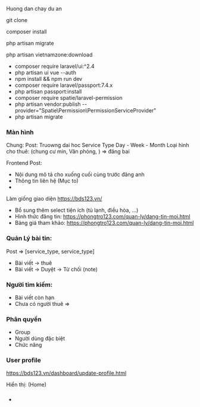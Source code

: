 <p>Huong dan chay du an</p>
<p>git clone</p>
<p>composer install</p>
<p>php artisan migrate</p>
<p>php artisan vietnamzone:download</p>

+ composer require laravel/ui:^2.4
+ php artisan ui vue --auth
+ npm install && npm run dev
+ composer require laravel/passport:7.4.x
+ php artisan passport:install
+ composer require spatie/laravel-permission
+ php artisan vendor:publish --provider="Spatie\Permission\PermissionServiceProvider"
+ php artisan migrate



### Màn hình 
Chung: 
Post: Truowng dai hoc
Service Type
Day - Week - Month
Loại hình cho thuê: (chung cư min, Văn phòng, ) => đăng bai

Frontend 
Post: 
- Nội dung mô tả cho xuống cuối cùng trước đăng anh
- Thông tin liên hệ (Mục to)
-  


Làm giống giao diện https://bds123.vn/
+ Bổ sung thêm select tiện ích (tủ lạnh, điều hòa, ...)
+ Hình thức đăng tin: https://phongtro123.com/quan-ly/dang-tin-moi.html
+ Bảng giá tham khảo: https://phongtro123.com/quan-ly/dang-tin-moi.html

### Quản Lý bài tin:

Post => [service_type, service_type] 



+ Bài viết -> thuê 
+ Bài viết -> Duyệt -> Từ chối (note)

### Người tim kiếm:
+ Bài viết còn hạn
+ Chưa có người thuê
=> 



### Phân quyền
- Group
- Người dùng đặc biệt
- Chức năng


 

### User profile
https://bds123.vn/dashboard/update-profile.html

 
Hiển thị: (Home)

###
+ 









